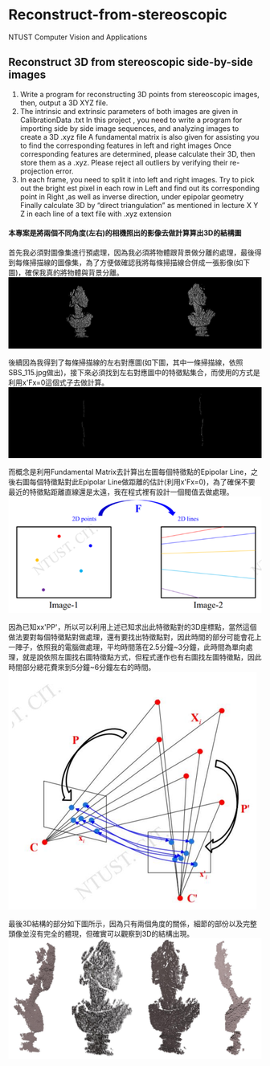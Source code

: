 # Reconstruct-from-stereoscopic
NTUST Computer Vision and Applications

## Reconstruct 3D from stereoscopic side-by-side images

1. Write a program for reconstructing 3D points from stereoscopic images, then, output a 3D XYZ file.
2. The intrinsic and extrinsic parameters of both images are given in CalibrationData .txt In this project , you need to write a program for importing side by side image sequences, and analyzing images to create a 3D .xyz file A fundamental matrix is also given for assisting you to find the corresponding features in left and right images Once corresponding features are determined, please calculate their 3D, then store them as a .xyz. Please reject all outliers by verifying their re-projection error.
3. In each frame, you need to split it into left and right images. Try to pick out the bright est pixel in each row in Left and find out its corresponding point in Right ,as well as inverse direction, under epipolar geometry Finally calculate 3D by “direct triangulation” as mentioned in lecture X Y Z in each line of a text file with .xyz extension

#### 本專案是將兩個不同角度(左右)的相機照出的影像去做計算算出3D的結構圖

首先我必須對圖像集進行預處理，因為我必須將物體跟背景做分離的處理，最後得到每條掃描線的圖像集，為了方便做確認我將每條掃描線合併成一張影像(如下圖)，確保我真的將物體與背景分離。
![](https://github.com/naiyu0609/Reconstruct-from-stereoscopic/blob/main/png/1.PNG)

後續因為我得到了每條掃描線的左右對應圖(如下圖，其中一條掃描線，依照SBS_115.jpg做出)，接下來必須找到左右對應圖中的特徵點集合，而使用的方式是利用x'Fx=0這個式子去做計算。
![](https://github.com/naiyu0609/Reconstruct-from-stereoscopic/blob/main/png/2.PNG)

而概念是利用Fundamental Matrix去計算出左圖每個特徵點的Epipolar Line，之後右圖每個特徵點對此Epipolar Line做距離的估計(利用x'Fx=0)，為了確保不要最近的特徵點距離直線還是太遠，我在程式裡有設計一個閥值去做處理。
![](https://github.com/naiyu0609/Reconstruct-from-stereoscopic/blob/main/png/3.PNG)

因為已知xx'PP'，所以可以利用上述已知求出此特徵點對的3D座標點，當然這個做法要對每個特徵點對做處理，還有要找出特徵點對，因此時間的部分可能會花上一陣子，依照我的電腦做處理，平均時間落在2.5分鐘~3分鐘，此時間為單向處理，就是說依照左圖找右圖特徵點方式，但程式運作也有右圖找左圖特徵點，因此時間部分總花費來到5分鐘~6分鐘左右的時間。
![](https://github.com/naiyu0609/Reconstruct-from-stereoscopic/blob/main/png/4.PNG)

最後3D結構的部分如下圖所示，因為只有兩個角度的關係，細節的部份以及完整頭像並沒有完全的體現，但確實可以觀察到3D的結構出現。
![](https://github.com/naiyu0609/Reconstruct-from-stereoscopic/blob/main/png/5.PNG)
